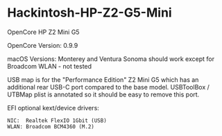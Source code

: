 # Hackintosh-HP-Z2-G5-Mini
OpenCore HP Z2 Mini G5

OpenCore Version:   0.9.9

macOS Versions:     Monterey and Ventura
                    Sonoma should work except for Broadcom WLAN - not tested
 
USB map is for the "Performance Edition" Z2 Mini G5 which has an additional rear USB-C port compared to the base model.
USBToolBox / UTBMap plist is annotated so it should be easy to remove this port.

EFI optional kext/device drivers:

    NIC:  Realtek FlexIO 1Gbit (USB)
    WLAN: Broadcom BCM4360 (M.2)
